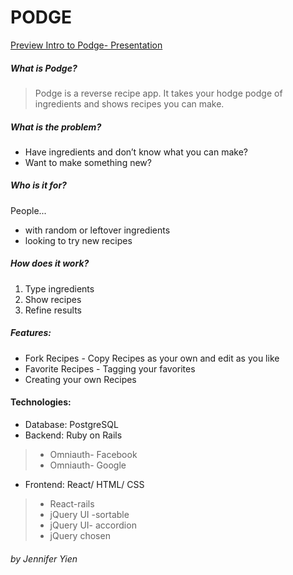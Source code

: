 # PODGE

[Preview Intro to Podge- Presentation](https://docs.google.com/presentation/d/1Ig0jNV8NIds8qMTv6vcsSym1xaJX3ZPHCp5bXSkp1nM/edit?usp=sharing)

##### What is Podge?
> Podge is a reverse recipe app.
> It takes your hodge podge of ingredients and shows recipes you can make.

##### What is the problem?
* Have ingredients and don’t know what you can make?
* Want to make something new?

##### Who is it for?
People...
* with random or leftover ingredients
* looking to try new recipes

##### How does it work?
1. Type ingredients
2. Show recipes
3. Refine results

##### Features:
* Fork Recipes - Copy Recipes as your own and edit as you like
* Favorite Recipes - Tagging your favorites
* Creating your own Recipes

#### Technologies:
* Database: PostgreSQL
* Backend: Ruby on Rails
> * Omniauth- Facebook
> * Omniauth- Google
* Frontend: React/ HTML/ CSS
> * React-rails
> * jQuery UI -sortable
> * jQuery UI- accordion
> * jQuery chosen

###### by Jennifer Yien
